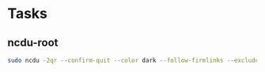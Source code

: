 # Tasks

## ncdu-root

```bash
sudo ncdu -2qr --confirm-quit --color dark --follow-firmlinks --exclude /System/Volumes/Data --exclude /Volumes/Volume_1 /
```